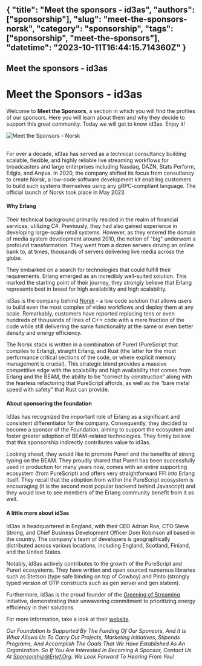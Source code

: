 {
  "title": "Meet the sponsors - id3as",
  "authors": ["sponsorship"],
  "slug": "meet-the-sponsors-norsk",
  "category": "sponsorship",
  "tags": ["sponsorship", "meet-the-sponsors"],
  "datetime": "2023-10-11T16:44:15.714360Z"
}
---
Meet the sponsors - id3as
---
# Meet the Sponsors - id3as


Welcome to **Meet the Sponsors**, a section in which you will find the profiles of our sponsors. Here you will learn about them and why they decide to support this great community. Today we will get to know id3as. Enjoy it!

<img src="/images/meet-the-sponsors/norsk.png" class="img-fluid" alt="Meet the Sponsors - Norsk"/>

<br/>
<br/>

For over a decade, id3as has served as a technical consultancy building scalable, flexible, and highly reliable live streaming workflows for broadcasters and large enterprises including Nasdaq, DAZN, Stats Perform, Edgio, and Arqiva. In 2020, the company shifted its focus from consultancy to create Norsk, a low-code software development kit enabling customers to build such systems themselves using any gRPC-compliant language. The official launch of Norsk took place in May 2023.

#### Why Erlang

Their technical background primarily resided in the realm of financial services, utilizing C#. Previously, they had also gained experience in developing large-scale retail systems. However, as they entered the domain of media system development around 2010, the notion of "big" underwent a profound transformation. They went from a dozen servers driving an online bank to, at times, thousands of servers delivering live media across the globe.

They embarked on a search for technologies that could fulfill their requirements. Erlang emerged as an incredibly well-suited solution. This marked the starting point of their journey, they strongly believe that Erlang represents best in breed for high availability and high scalability.

id3as is the company behind [Norsk](https://norsk.video "Norsk") - a low code solution that allows users to build even the most complex of video workflows and deploy them at any scale. Remarkably, customers have reported replacing tens or even hundreds of thousands of lines of C++ code with a mere fraction of the code while still delivering the same functionality at the same or even better density and energy efficiency.

The Norsk stack is written in a combination of Purerl (PureScript that compiles to Erlang), straight Erlang, and Rust (the latter for the most performance critical sections of the code, or where explicit memory management is crucial). This strategic blend provides a massive competitive edge with the scalability and high availability that comes from Erlang and the BEAM, the ability to be “correct by construction” along with the fearless refactoring that PureScript affords, as well as the “bare metal speed with safety” that Rust can provide.


#### About sponsoring the foundation

Id3as has recognized the important role of Erlang as a significant and consistent differentiator for the company. Consequently, they decided to become a sponsor of the Foundation, aiming to support the ecosystem and foster greater adoption of BEAM-related technologies. They firmly believe that this sponsorship indirectly contributes value to id3as.

Looking ahead, they would like to promote Purerl and the benefits of strong typing on the BEAM. They proudly shared that Purerl has been successfully used in production for many years now, comes with an entire supporting ecosystem (from PureScript) and offers very straightforward FFI into Erlang itself. They recall that the adoption from within the PureScript ecosystem is encouraging (it is the second most popular backend behind Javascript) and they would love to see members of the Erlang community benefit from it as well.

#### A little more about id3as

Id3as is headquartered in England, with their CEO Adrian Roe, CTO Steve Strong, and Chief Business Development Officer Dom Robinson all based in the country. The company's team of developers is geographically distributed across various locations, including England, Scotland, Finland, and the United States.

Notably, id3as actively contributes to the growth of the PureScript and Purerl ecosystems. They have written and open sourced numerous libraries such as Stetson (type safe binding on top of Cowboy) and Pinto (strongly typed version of OTP constructs such as gen server and gen statem).

Furthermore, id3as is the proud founder of the [Greening of Streaming](https://www.greeningofstreaming.org/ "Greening of Streaming") initiative, demonstrating their unwavering commitment to prioritizing energy efficiency in their solutions.

For more information, take a look at their [website](https://norsk.video "website").

*Our Foundation Is Supported By The Funding Of Our Sponsors, And It Is What Allows Us To Carry Out Projects, Marketing Initiatives, Stipends Programs, And Accomplish The Goals That We Have Established As An Organization. So If You Are Interested In Becoming A Sponsor, Contact Us At Sponsorship@Erlef.Org. We Look Forward To Hearing From You!*
